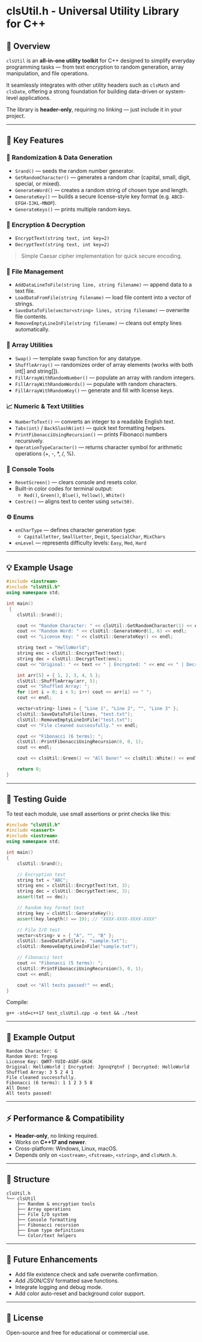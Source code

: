# clsUtil.h - Universal Utility Library for C++

## 🧩 Overview
`clsUtil` is an **all-in-one utility toolkit** for C++ designed to simplify everyday programming tasks — from text encryption to random generation, array manipulation, and file operations.

It seamlessly integrates with other utility headers such as `clsMath` and `clsDate`, offering a strong foundation for building data-driven or system-level applications.

The library is **header-only**, requiring no linking — just include it in your project.

---

## 🚀 Key Features

### 🔢 Randomization & Data Generation
- `Srand()` — seeds the random number generator.
- `GetRandomCharacter()` — generates a random char (capital, small, digit, special, or mixed).
- `GenerateWord()` — creates a random string of chosen type and length.
- `GenerateKey()` — builds a secure license-style key format (e.g. `ABCD-EFGH-IJKL-MNOP`).
- `GenerateKeys()` — prints multiple random keys.

### 🔐 Encryption & Decryption
- `EncryptText(string text, int key=2)`
- `DecryptText(string text, int key=2)`
> Simple Caesar cipher implementation for quick secure encoding.

### 📂 File Management
- `AddDataLineToFile(string line, string filename)` — append data to a text file.
- `LoadDataFromFile(string filename)` — load file content into a vector of strings.
- `SaveDataToFile(vector<string> lines, string filename)` — overwrite file contents.
- `RemoveEmptyLineInFile(string filename)` — cleans out empty lines automatically.

### 🔁 Array Utilities
- `Swap()` — template swap function for any datatype.
- `ShuffleArray()` — randomizes order of array elements (works with both int[] and string[]).
- `FillArrayWithRandomNumber()` — populate an array with random integers.
- `FillArrayWithRandomWords()` — populate with random characters.
- `FillArrayWithRandomKey()` — generate and fill with license keys.

### 📈 Numeric & Text Utilities
- `NumberToText()` — converts an integer to a readable English text.
- `Tabs(int)` / `BackSlashN(int)` — quick text formatting helpers.
- `PrintFibonacciUsingRecursion()` — prints Fibonacci numbers recursively.
- `OperationTypeCaracter()` — returns character symbol for arithmetic operations (+, -, *, /, %).

### 🎨 Console Tools
- `ResetScreen()` — clears console and resets color.
- Built-in color codes for terminal output:
  - `Red()`, `Green()`, `Blue()`, `Yellow()`, `White()`
- `Centre()` — aligns text to center using `setw(50)`.

### ⚙️ Enums
- `enCharType` — defines character generation type:
  - `Capitalletter`, `SmallLetter`, `Degit`, `SpecialChar`, `MixChars`
- `enLevel` — represents difficulty levels: `Easy`, `Med`, `Hard`

---

## 💡 Example Usage

```cpp
#include <iostream>
#include "clsUtil.h"
using namespace std;

int main()
 {
    clsUtil::Srand();

    cout << "Random Character: " << clsUtil::GetRandomCharacter(1) << endl;
    cout << "Random Word: " << clsUtil::GenerateWord(1, 6) << endl;
    cout << "License Key: " << clsUtil::GenerateKey() << endl;

    string text = "HelloWorld";
    string enc = clsUtil::EncryptText(text);
    string dec = clsUtil::DecryptText(enc);
    cout << "Original: " << text << " | Encrypted: " << enc << " | Decrypted: " << dec << endl;

    int arr[5] = { 1, 2, 3, 4, 5 };
    clsUtil::ShuffleArray(arr, 5);
    cout << "Shuffled Array: ";
    for (int i = 0; i < 5; i++) cout << arr[i] << " ";
    cout << endl;

    vector<string> lines = { "Line 1", "Line 2", "", "Line 3" };
    clsUtil::SaveDataToFile(lines, "test.txt");
    clsUtil::RemoveEmptyLineInFile("test.txt");
    cout << "File cleaned successfully." << endl;

    cout << "Fibonacci (6 terms): ";
    clsUtil::PrintFibonacciUsingRecursion(6, 0, 1);
    cout << endl;

    cout << clsUtil::Green() << "All Done!" << clsUtil::White() << endl;

    return 0;
}
```

---

## 🧪 Testing Guide

To test each module, use small assertions or print checks like this:

```cpp
#include "clsUtil.h"
#include <cassert>
#include <iostream>
using namespace std;

int main()
{
    clsUtil::Srand();

    // Encryption test
    string txt = "ABC";
    string enc = clsUtil::EncryptText(txt, 3);
    string dec = clsUtil::DecryptText(enc, 3);
    assert(txt == dec);

    // Random key format test
    string key = clsUtil::GenerateKey();
    assert(key.length() == 19); // "XXXX-XXXX-XXXX-XXXX"

    // File I/O test
    vector<string> v = { "A", "", "B" };
    clsUtil::SaveDataToFile(v, "sample.txt");
    clsUtil::RemoveEmptyLineInFile("sample.txt");

    // Fibonacci test
    cout << "Fibonacci (5 terms): ";
    clsUtil::PrintFibonacciUsingRecursion(5, 0, 1);
    cout << endl;

    cout << "All tests passed!" << endl;
}
```

Compile:
```
g++ -std=c++17 test_clsUtil.cpp -o test && ./test
```

---

## 🧾 Example Output

```
Random Character: G
Random Word: Trqxep
License Key: QWRT-YUIO-ASDF-GHJK
Original: HelloWorld | Encrypted: JgnnqYqtnf | Decrypted: HelloWorld
Shuffled Array: 3 5 2 4 1
File cleaned successfully.
Fibonacci (6 terms): 1 1 2 3 5 8
All Done!
All tests passed!
```

---

## ⚡ Performance & Compatibility
- **Header-only**, no linking required.
- Works on **C++17 and newer**.
- Cross-platform: Windows, Linux, macOS.
- Depends only on `<iostream>`, `<fstream>`, `<string>`, and `clsMath.h`.

---

## 🧱 Structure
```
clsUtil.h
└── clsUtil
    ├── Random & encryption tools
    ├── Array operations
    ├── File I/O system
    ├── Console formatting
    ├── Fibonacci recursion
    ├── Enum type definitions
    └── Color/text helpers
```

---

## 🧰 Future Enhancements
- Add file existence check and safe overwrite confirmation.
- Add JSON/CSV formatted save functions.
- Integrate logging and debug mode.
- Add color auto-reset and background color support.

---

## 📜 License
Open-source and free for educational or commercial use.
